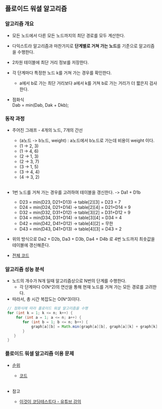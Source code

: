 ## 플로이드 워셜 알고리즘
### 알고리즘 개요
- 모든 노드에서 다른 모든 노드까지의 최단 경로를 모두 계산한다.
- 다익스트라 알고리즘과 마찬가지로 **단계별로 거쳐 가는 노드**를 기준으로 알고리즘을 수행한다.
- 2차원 테이블에 최단 거리 정보를 저장한다.
- 각 단계마다 특정한 노드 k를 거쳐 가는 경우를 확인한다.
    - a에서 b로 가는 최단 거리보다 a에서 k를 거쳐 b로 가는 거리가 더 짧은지 검사한다.
    
- 점화식<br/>
  Dab = min(Dab, Dak + Dkb);
  
### 동작 과정
- 주어진 그래프 - 4개의 노드, 7개의 간선
  - (a노드 -> b노드, weight) : a노드에서 b노드로 가는데 비용이 weight 이다.
  - (1 -> 2, 3)
  - (1 -> 4, 6)
  - (2 -> 1, 3)
  - (2 -> 3, 7)
  - (3 -> 1, 5)
  - (3 -> 4, 4)
  - (4 -> 3, 2)
<br/><br/>
  
- 1번 노드를 거쳐 가는 경우를 고려하여 테이블을 갱신한다. -> Da1 + D1b
  - D23 = min(D23, D21+D13) -> table[2][3] = D23 = 7
  - D24 = min(D24, D21+D14) -> table[2][4] = D21+D14 = 9 
  - D32 = min(D32, D31+D12) -> table[3][2] = D31+D12 = 9
  - D34 = min(D34, D31+D14) -> table[3][4] = D34 = 4
  - D42 = min(D42, D41+D12) -> table[4][2] = 무한
  - D43 = min(D43, D41+D13) -> table[4][3] = D43 = 2
  
- 위의 방식으로 Da2 + D2b, Da3 + D3b, Da4 + D4b 로 4번 노드까지 최솟값을 테이블에 갱신해준다.
- [전체 코드](https://github.com/ndb796/python-for-coding-test/blob/master/9/3.java)

### 알고리즘 성능 분석
- 노드의 개수가 N개 일때 알고리즘상으로 N번의 단계를 수행한다.
  - 각 단계마다 O(N^2)의 연산을 통해 현재 노드를 거쳐 가는 모든 경로를 고려한다.
- 따라서, 총 시간 복잡도는 O(N^3)이다.
```java
 // 점화식에 따라 플로이드 워셜 알고리즘을 수행
 for (int k = 1; k <= n; k++) {
     for (int a = 1; a <= n; a++) {
        for (int b = 1; b <= n; b++) {
            graph[a][b] = Math.min(graph[a][b], graph[a][k] + graph[k][b]);
        }
    }
 }
 ```


### 플로이드 워셜 알고리즘 이용 문제
- [순위](https://programmers.co.kr/learn/courses/30/lessons/49191?language=java)
  - [코드](https://github.com/nayeonkiim/daliyAlgorithm/blob/main/DP/FloydWarshall/pg_49191.java)
<br/><br/>

- 참고
  - [이것이 코딩테스트다 - 유튜브 강의](https://www.youtube.com/watch?v=hw-SvAR3Zqg&list=PLVsNizTWUw7H9_of5YCB0FmsSc-K44y81&index=31)
  
